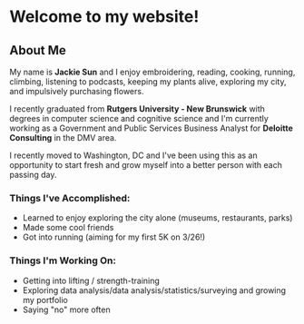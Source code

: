 # Welcome to my website!

## About Me
My name is **Jackie Sun** and I enjoy embroidering, reading, cooking, running, climbing, listening to podcasts, keeping my plants alive, exploring my city, and impulsively purchasing flowers.

I recently graduated from **Rutgers University - New Brunswick** with degrees in computer science and cognitive science and I'm currently working as a Government and Public Services Business Analyst for **Deloitte Consulting** in the DMV area.

I recently moved to Washington, DC and I've been using this as an opportunity to start fresh and grow myself into a better person with each passing day.

### Things I've Accomplished:
- Learned to enjoy exploring the city alone (museums, restaurants, parks)
- Made some cool friends
- Got into running (aiming for my first 5K on 3/26!)

### Things I'm Working On:
- Getting into lifting / strength-training
- Exploring data analysis/data analysis/statistics/surveying and growing my portfolio
- Saying "no" more often
